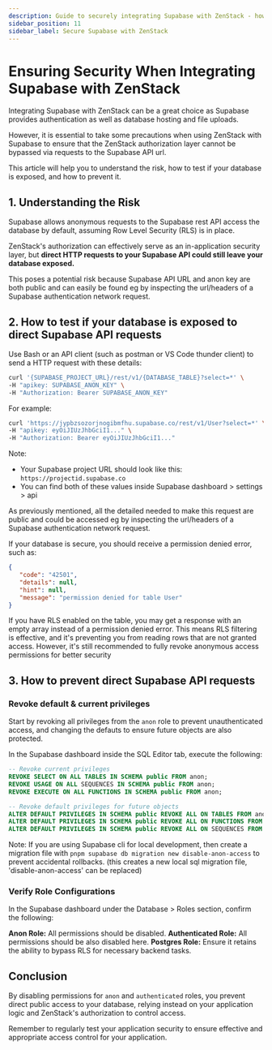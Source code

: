 ```yaml
---
description: Guide to securely integrating Supabase with ZenStack - how to prevent unauthorized access.
sidebar_position: 11
sidebar_label: Secure Supabase with ZenStack
---
```



# Ensuring Security When Integrating Supabase with ZenStack

Integrating Supabase with ZenStack can be a great choice as Supabase provides authentication as well as database hosting and file uploads.

However, it is essential to take some precautions when using ZenStack with Supabase to ensure that the ZenStack authorization layer cannot be bypassed via requests to the Supabase API url.

This article will help you to understand the risk, how to test if your database is exposed, and how to prevent it.

## 1.  Understanding the Risk

Supabase allows anonymous requests to the Supabase rest API access the database by default, assuming Row Level Security (RLS) is in place. 

ZenStack's authorization can effectively serve as an in-application security layer, but **direct HTTP requests to your Supabase API could still leave your database exposed.**

This poses a potential risk because Supabase API URL and anon key are both public and can easily be found eg by inspecting the url/headers of a Supabase authentication network request.


## 2. How to test if your database is exposed to direct Supabase API requests

Use Bash or an API client (such as postman or VS Code thunder client) to send a HTTP request with these details:

```bash
curl '{SUPABASE_PROJECT_URL}/rest/v1/{DATABASE_TABLE}?select=*' \
-H "apikey: SUPABASE_ANON_KEY" \
-H "Authorization: Bearer SUPABASE_ANON_KEY"
```

For example:

```bash
curl 'https://jypbzsozorjnogibmfhu.supabase.co/rest/v1/User?select=*' \
-H "apikey: eyOiJIUzJhbGciI1..." \
-H "Authorization: Bearer eyOiJIUzJhbGciI1..."
```

Note:
- Your Supabase project URL should look like this: `https://projectid.supabase.co`
- You can find both of these values inside Supabase dashboard > settings > api

As previously mentioned, all the detailed needed to make this request are public and could be accessed eg by inspecting the url/headers of a Supabase authentication network request.

If your database is secure, you should receive a permission denied error, such as:

```json
{
   "code": "42501",
   "details": null,
   "hint": null,
   "message": "permission denied for table User"
}
```

If you have RLS enabled on the table, you may get a response with an empty array instead of a permission denied error. This means RLS filtering is effective, and it's preventing you from reading rows that are not granted access. However, it's still recommended to fully revoke anonymous access permissions for better security

## 3. How to prevent direct Supabase API requests

### Revoke default & current privileges

Start by revoking all privileges from the `anon` role to prevent unauthenticated access, and changing the defauts to ensure future objects are also protected.

In the Supabase dashboard inside the SQL Editor tab, execute the following:

```sql
-- Revoke current privileges
REVOKE SELECT ON ALL TABLES IN SCHEMA public FROM anon;
REVOKE USAGE ON ALL SEQUENCES IN SCHEMA public FROM anon;
REVOKE EXECUTE ON ALL FUNCTIONS IN SCHEMA public FROM anon;

-- Revoke default privileges for future objects
ALTER DEFAULT PRIVILEGES IN SCHEMA public REVOKE ALL ON TABLES FROM anon;
ALTER DEFAULT PRIVILEGES IN SCHEMA public REVOKE ALL ON FUNCTIONS FROM anon;
ALTER DEFAULT PRIVILEGES IN SCHEMA public REVOKE ALL ON SEQUENCES FROM anon;
```

Note: If you are using Supabase cli for local development, then create a migration file with `pnpm supabase db migration new disable-anon-access` to prevent accidental rollbacks. (this creates a new local sql migration file, 'disable-anon-access' can be replaced)

### Verify Role Configurations

In the Supabase dashboard under the Database > Roles section, confirm the following:

**Anon Role:**  All permissions should be disabled.
**Authenticated Role:** All permissions should be also disabled here.
**Postgres Role:** Ensure it retains the ability to bypass RLS for necessary backend tasks.


## Conclusion

By disabling permissions for `anon` and `authenticated` roles, you prevent direct public access to your database, relying instead on your application logic and ZenStack's authorization to control access.

Remember to regularly test your application security to ensure effective and appropriate access control for your application.



